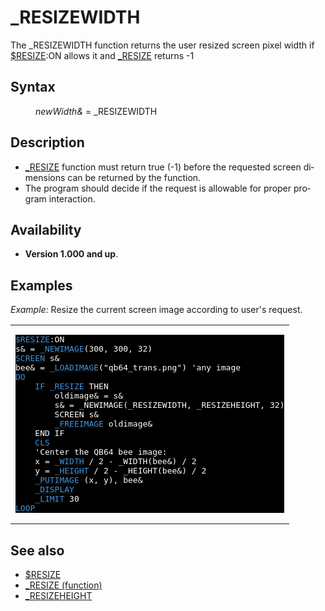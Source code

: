 <style>pre.codeide, pre.outputfixed, .outputcrt0 { background-color: #000 !important; color: #FFF !important; }</style><!DOCTYPE html>
<html class="client-nojs" dir="ltr" lang="en">
<head>
<title>_RESIZEWIDTH - QB64 Phoenix Edition Wiki</title>
</head>
<body class="mediawiki ltr sitedir-ltr mw-hide-empty-elt ns-0 ns-subject page-RESIZEWIDTH rootpage-RESIZEWIDTH skin-vector action-view skin-vector-legacy vector-feature-language-in-header-enabled vector-feature-language-in-main-page-header-disabled vector-feature-language-alert-in-sidebar-disabled vector-feature-sticky-header-disabled vector-feature-sticky-header-edit-disabled vector-feature-table-of-contents-disabled vector-feature-visual-enhancement-next-disabled">
<div class="mw-body" id="content" role="main">
<a id="top"></a>
<h1 class="firstHeading mw-first-heading" id="firstHeading">_RESIZEWIDTH</h1>
<div class="vector-body" id="bodyContent">
<div class="mw-body-content mw-content-ltr" dir="ltr" id="mw-content-text" lang="en"><div class="mw-parser-output"><p>The <a class="mw-selflink selflink">_RESIZEWIDTH</a> function returns the user resized screen pixel width if <a href="$RESIZE" title="$RESIZE">$RESIZE</a>:ON allows it and <a href="RESIZE_(function)" title="RESIZE (function)">_RESIZE</a> returns -1
</p>
<h2><span class="mw-headline" id="Syntax">Syntax</span></h2>
<dl><dd><i>newWidth&amp;</i> = <a class="mw-selflink selflink">_RESIZEWIDTH</a></dd></dl>
<p>
</p>
<h2><span class="mw-headline" id="Description">Description</span></h2>
<ul><li><a href="RESIZE_(function)" title="RESIZE (function)">_RESIZE</a> function must return true (-1) before the requested screen dimensions can be returned by the function.</li>
<li>The program should decide if the request is allowable for proper program interaction.</li></ul>
<p>
</p>
<h2><span class="mw-headline" id="Availability">Availability</span></h2>
<ul><li><b>Version 1.000 and up</b>.</li></ul>
<p>
</p>
<h2><span class="mw-headline" id="Examples">Examples</span></h2>
<p><i>Example:</i> Resize the current screen image according to user's request.
</p>
<table cellpadding="15px" width="100%">
<tbody><tr>
<td><pre class="codeide"><a href="$RESIZE" title="$RESIZE"><span style="color:#4593D8;">$RESIZE</span></a>:ON
s&amp; = <a href="NEWIMAGE" title="NEWIMAGE"><span style="color:#4593D8;">_NEWIMAGE</span></a>(300, 300, 32)
<a href="SCREEN" title="SCREEN"><span style="color:#4593D8;">SCREEN</span></a> s&amp;
bee&amp; = <a href="LOADIMAGE" title="LOADIMAGE"><span style="color:#4593D8;">_LOADIMAGE</span></a>("qb64_trans.png") 'any image
<a class="mw-redirect" href="DO" title="DO"><span style="color:#4593D8;">DO</span></a>
    <a class="mw-redirect" href="IF" title="IF"><span style="color:#4593D8;">IF</span></a> <a href="RESIZE_(function)" title="RESIZE (function)"><span style="color:#4593D8;">_RESIZE</span></a> THEN
        oldimage&amp; = s&amp;
        s&amp; = _NEWIMAGE(_RESIZEWIDTH, _RESIZEHEIGHT, 32)
        SCREEN s&amp;
        <a href="FREEIMAGE" title="FREEIMAGE"><span style="color:#4593D8;">_FREEIMAGE</span></a> oldimage&amp;
    END IF
    <a href="CLS" title="CLS"><span style="color:#4593D8;">CLS</span></a>
    'Center the QB64 bee image:
    x = <a href="WIDTH_(function)" title="WIDTH (function)"><span style="color:#4593D8;">_WIDTH</span></a> / 2 - _WIDTH(bee&amp;) / 2
    y = <a href="HEIGHT" title="HEIGHT"><span style="color:#4593D8;">_HEIGHT</span></a> / 2 - _HEIGHT(bee&amp;) / 2
    <a href="PUTIMAGE" title="PUTIMAGE"><span style="color:#4593D8;">_PUTIMAGE</span></a> (x, y), bee&amp;
    <a href="DISPLAY" title="DISPLAY"><span style="color:#4593D8;">_DISPLAY</span></a>
    <a href="LIMIT" title="LIMIT"><span style="color:#4593D8;">_LIMIT</span></a> 30
<a href="LOOP" title="LOOP"><span style="color:#4593D8;">LOOP</span></a>
</pre>
</td></tr></tbody></table>
<p>
</p>
<h2><span class="mw-headline" id="See_also">See also</span></h2>
<ul><li><a href="$RESIZE" title="$RESIZE">$RESIZE</a></li>
<li><a href="RESIZE_(function)" title="RESIZE (function)">_RESIZE (function)</a></li>
<li><a href="RESIZEHEIGHT" title="RESIZEHEIGHT">_RESIZEHEIGHT</a></li></ul>
<p>
</p>
<!-- 
NewPP limit report
Cached time: 20240715062434
Cache expiry: 86400
Reduced expiry: false
Complications: [show‐toc]
CPU time usage: 0.031 seconds
Real time usage: 0.040 seconds
Preprocessor visited node count: 133/1000000
Post‐expand include size: 1533/2097152 bytes
Template argument size: 223/2097152 bytes
Highest expansion depth: 3/100
Expensive parser function count: 0/100
Unstrip recursion depth: 0/20
Unstrip post‐expand size: 0/5000000 bytes
-->
<!--
Transclusion expansion time report (%,ms,calls,template)
100.00%   24.774      1 -total
 12.05%    2.984      1 Template:PageSyntax
 10.44%    2.588     15 Template:Cl
 10.17%    2.519      1 Template:Parameter
 10.11%    2.505      1 Template:PageExamples
  9.78%    2.423      1 Template:PageAvailability
  9.47%    2.346      1 Template:PageDescription
  8.03%    1.990      1 Template:CodeStart
  7.68%    1.902      1 Template:CodeEnd
  7.58%    1.877      1 Template:PageSeeAlso
-->
<!-- Saved in parser cache with key qb64pnix_mw19894-mwmb_:pcache:idhash:225-0!canonical and timestamp 20240715062434 and revision id 7174.
 -->
</div>
</div>
</div>
</div>
</body>
</html>